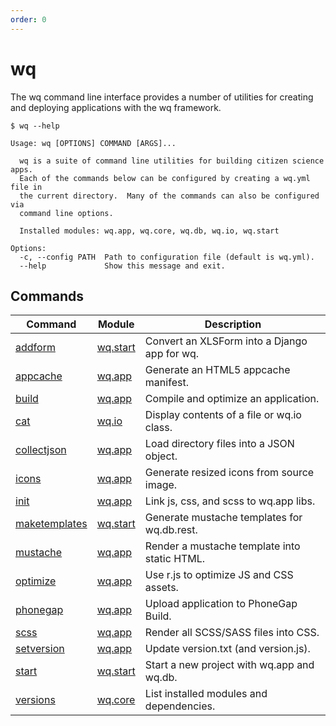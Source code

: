 ```yaml
---
order: 0
---
```


wq
==

The wq command line interface provides a number of utilities for creating and
deploying applications with the wq framework.

```shell
$ wq --help

Usage: wq [OPTIONS] COMMAND [ARGS]...

  wq is a suite of command line utilities for building citizen science apps.
  Each of the commands below can be configured by creating a wq.yml file in
  the current directory.  Many of the commands can also be configured via
  command line options.

  Installed modules: wq.app, wq.core, wq.db, wq.io, wq.start

Options:
  -c, --config PATH  Path to configuration file (default is wq.yml).
  --help             Show this message and exit.
```

## Commands

Command | Module | Description
--------|--------|-------------
[addform](https://wq.io/docs/wq-addform) | [wq.start](https://wq.io/wq.start) | Convert an XLSForm into a Django app for wq.
[appcache](https://wq.io/docs/wq-appcache) | [wq.app](https://wq.io/wq.app) | Generate an HTML5 appcache manifest.
[build](https://wq.io/docs/wq-build) | [wq.app](https://wq.io/wq.app) | Compile and optimize an application.
[cat](https://wq.io/docs/wq-cat) | [wq.io](https://wq.io/wq.io) | Display contents of a file or wq.io class.
[collectjson](https://wq.io/docs/wq-collectjson) | [wq.app](https://wq.io/wq.app) | Load directory files into a JSON object.
[icons](https://wq.io/docs/wq-icons) | [wq.app](https://wq.io/wq.app) | Generate resized icons from source image.
[init](https://wq.io/docs/wq-init) | [wq.app](https://wq.io/wq.app) | Link js, css, and scss to wq.app libs.
[maketemplates](https://wq.io/docs/wq-maketemplates) | [wq.start](https://wq.io/wq.start) | Generate mustache templates for wq.db.rest.
[mustache](https://wq.io/docs/wq-mustache) | [wq.app](https://wq.io/wq.app) | Render a mustache template into static HTML.
[optimize](https://wq.io/docs/wq-optimize) | [wq.app](https://wq.io/wq.app) | Use r.js to optimize JS and CSS assets.
[phonegap](https://wq.io/docs/wq-phonegap) | [wq.app](https://wq.io/wq.app) | Upload application to PhoneGap Build.
[scss](https://wq.io/docs/wq-scss) | [wq.app](https://wq.io/wq.app) | Render all SCSS/SASS files into CSS.
[setversion](https://wq.io/docs/wq-setversion) | [wq.app](https://wq.io/wq.app) | Update version.txt (and version.js).
[start](https://wq.io/docs/wq-start) | [wq.start](https://wq.io/wq.start) | Start a new project with wq.app and wq.db.
[versions](https://wq.io/docs/wq-versions) | [wq.core](https://wq.io/wq.core) | List installed modules and dependencies.
